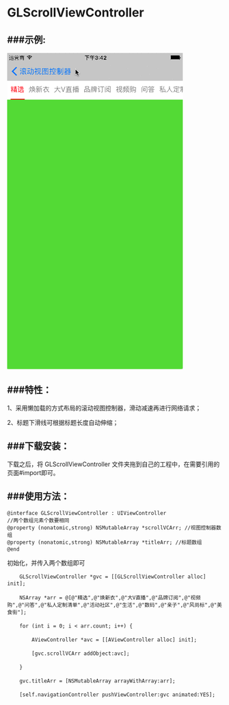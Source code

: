 # GLScrollViewController
###示例:
-----

![img](https://github.com/shuizhuyu1015/GLScrollViewController/blob/master/ScrollViewController/test.gif)

###特性：
-----

1、采用懒加载的方式布局的滚动视图控制器，滑动减速再进行网络请求；

2、标题下滑线可根据标题长度自动伸缩；

###下载安装：
-----

下载之后，将 GLScrollViewController 文件夹拖到自己的工程中，在需要引用的页面#import即可。

###使用方法：
-----

```
@interface GLScrollViewController : UIViewController
//两个数组元素个数要相同
@property (nonatomic,strong) NSMutableArray *scrollVCArr; //视图控制器数组
@property (nonatomic,strong) NSMutableArray *titleArr; //标题数组
@end
```

初始化，并传入两个数组即可

```
    GLScrollViewController *gvc = [[GLScrollViewController alloc] init];
    
    NSArray *arr = @[@"精选",@"焕新衣",@"大V直播",@"品牌订阅",@"视频购",@"问答",@"私人定制清单",@"活动社区",@"生活",@"数码",@"亲子",@"风尚标",@"美食街"];
    
    for (int i = 0; i < arr.count; i++) {
    
        AViewController *avc = [[AViewController alloc] init];
        
        [gvc.scrollVCArr addObject:avc];
        
    }
    
    gvc.titleArr = [NSMutableArray arrayWithArray:arr];
    
    [self.navigationController pushViewController:gvc animated:YES];
    
```
